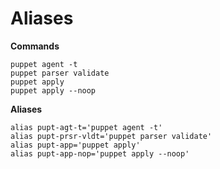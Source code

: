 # Aliases

**Commands**

```
puppet agent -t
puppet parser validate
puppet apply
puppet apply --noop
```

**Aliases**

```
alias pupt-agt-t='puppet agent -t'
alias pupt-prsr-vldt='puppet parser validate'
alias pupt-app='puppet apply'
alias pupt-app-nop='puppet apply --noop'
```